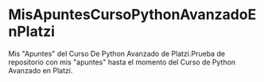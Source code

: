 # MisApuntesCursoPythonAvanzadoEnPlatzi
Mis "Apuntes" del Curso De Python Avanzado de Platzi.Prueba de repositorio con mis "apuntes" hasta el momento del Curso de Python Avanzado en Platzi.
